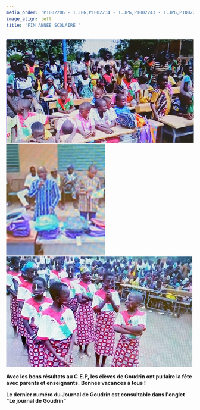 ```yaml
---
media_order: 'P1002206 - 1.JPG,P1002234 - 1.JPG,P1002243 - 1.JPG,P1002252 - 1.JPG,Colette 3.JPG,2022-12-17-10-16-12.jpg,DSCN0285 - Copie.JPG,2022-12-17-10-20-18 6.jpg,Départ d''un groupe.JPG,2024-12-15 à 20.49.32 3.jpg,VOEUX KOULENGA 2025 site.jpg,1 Bulletin adhésion 2025.png,Cantine mai 2024.jpg,Flyer 2025.jpg,DSCN0729.JPG,DSCN0726 - Copie.JPG,PIC_0031.JPG,20250726_161929.jpg,20250726_170746.jpg,20250726_164448.jpg'
image_align: left
title: 'FIN ANNEE SCOLAIRE '
---
```


![20250726_161929](20250726_161929.jpg "20250726_161929")
![20250726_164448](20250726_164448.jpg "20250726_164448")![20250726_170746](20250726_170746.jpg "20250726_170746")

**Avec les bons résultats au C.E.P,  les élèves de Goudrin ont pu faire la fête avec parents et enseignants.**
**Bonnes vacances à tous !**

**Le dernier numéro du Journal de Goudrin est consultable dans l'onglet  "Le journal de Goudrin"**



